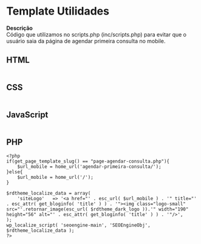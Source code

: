 # Template Utilidades

 **Descrição**  
Código que utilizamos no scripts.php (inc/scripts.php) para evitar que o usuário saia da página de agendar primeira consulta no mobile.

## HTML
```
```
## CSS
```
```
## JavaScript
```
```
## PHP
```
<?php
if(get_page_template_slug() == "page-agendar-consulta.php"){
    $url_mobile = home_url('agendar-primeira-consulta/');
}else{
    $url_mobile = home_url('/');
}

$rdtheme_localize_data = array(
    'siteLogo'   => '<a href="' . esc_url( $url_mobile ) . '" title="' . esc_attr( get_bloginfo( 'title' ) ) . '"><img class="logo-small" src="'.retornar_image(esc_url( $rdtheme_dark_logo )).'" width="190" height="56" alt="' . esc_attr( get_bloginfo( 'title' ) ) . '"/>',
);
wp_localize_script( 'seoengine-main', 'SEOEngineObj', $rdtheme_localize_data );
?>
```
